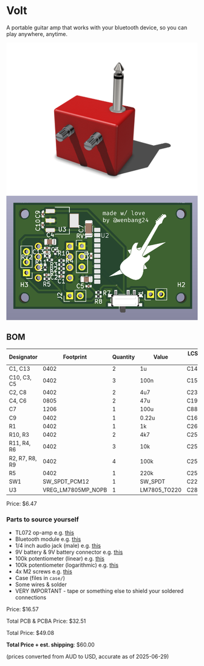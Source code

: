 # Volt
A portable guitar amp that works with your bluetooth device, so you can play anywhere, anytime.

![Volt](img/render_1.png)
![Volt](img/pcbv2.2_2.png)

## BOM
|Designator    |Footprint         |Quantity|Value       |LCSC Part #|
|--------------|------------------|--------|------------|-----------|
|C1, C13       |0402              |2       |1u          |C14445     |
|C10, C3, C5   |0402              |3       |100n        |C1525      |
|C2, C8        |0402              |2       |4u7         |C23733     |
|C4, C6        |0805              |2       |47u         |C1954938   |
|C7            |1206              |1       |100u        |C883598    |
|C9            |0402              |1       |0.22u       |C16772     |
|R1            |0402              |1       |1k          |C26083     |
|R10, R3       |0402              |2       |4k7         |C25900     |
|R11, R4, R6   |0402              |3       |10k         |C25744     |
|R2, R7, R8, R9|0402              |4       |100k        |C25741     |
|R5            |0402              |1       |220k        |C25767     |
|SW1           |SW_SPDT_PCM12     |1       |SW_SPDT     |C221841    |
|U3            |VREG_LM7805MP_NOPB|1       |LM7805_TO220|C2848241   |

Price: $6.47
### Parts to source yourself
- TL072 op-amp e.g. [this](https://www.aliexpress.com/item/1005006135219871.html?pdp_ext_f=%7B%22sku_id%22%3A%2212000035916831018%22%7D&sourceType=1&spm=a2g0o.wish-manage-home.0.0)
- Bluetooth module e.g. [this](https://www.aliexpress.com/item/1005006761214266.html?pdp_ext_f=%7B%22sku_id%22%3A%2212000042256324472%22%7D&sourceType=1&spm=a2g0o.wish-manage-home.0.0)
- 1/4 inch audio jack (male) e.g. [this](https://www.aliexpress.com/item/1005006199010497.html?pdp_ext_f=%7B%22sku_id%22%3A%2212000036235541089%22%7D&sourceType=1&spm=a2g0o.wish-manage-home.0.0)
- 9V battery & 9V battery connector e.g. [this](https://www.aliexpress.com/item/1005003688602261.html?spm=a2g0o.order_list.order_list_main.23.22431802VuUklR)
- 100k potentiometer (linear) e.g. [this](https://core-electronics.com.au/rotary-potentiometer-100k-ohm-logarithmic-panel-mount.html)
- 100k potentiometer (logarithmic) e.g. [this](https://core-electronics.com.au/rotary-potentiometer-100k-ohm-linear-panel-mount.html)
- 4x M2 screws e.g. [this](https://www.aliexpress.com/item/4000970993800.html?spm=a2g0o.productlist.main.1.58de4aHV4aHVjt&algo_pvid=0fc23f4e-c433-440c-a35c-41e9ab94c65d&algo_exp_id=0fc23f4e-c433-440c-a35c-41e9ab94c65d-0&pdp_ext_f=%7B%22order%22%3A%222927%22%2C%22eval%22%3A%221%22%7D&pdp_npi=4%40dis%21AUD%211.84%211.68%21%21%211.19%211.09%21%402103244617511662003371305ef768%2110000013100721958%21sea%21AU%212685707787%21X&curPageLogUid=a6nSASSgxzOP&utparam-url=scene%3Asearch%7Cquery_from%3A)
- Case (files in `case/`)
- Some wires & solder
- VERY IMPORTANT - tape or something else to shield your soldered connections

Price: $16.57

Total PCB & PCBA Price: $32.51

Total Price: $49.08

**Total Price + est. shipping**: $60.00

(prices converted from AUD to USD, accurate as of 2025-06-29)
